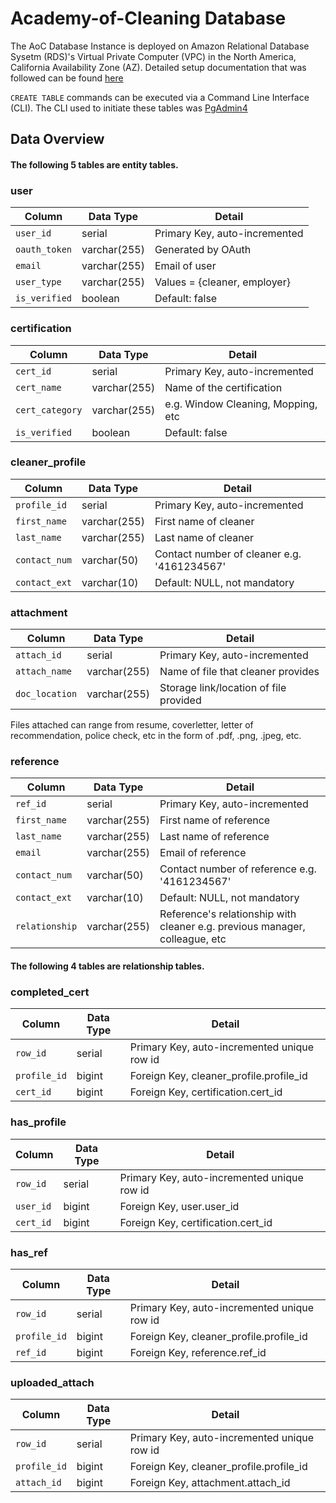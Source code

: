 # Academy-of-Cleaning Database
The AoC Database Instance is deployed on Amazon Relational Database Sysetm (RDS)'s Virtual Private Computer (VPC) in the North America, California Availability Zone (AZ).
Detailed setup documentation that was followed can be found [here](https://docs.aws.amazon.com/AmazonRDS/latest/UserGuide/CHAP_Tutorials.WebServerDB.CreateVPC.html)

`CREATE TABLE` commands can be executed via a Command Line Interface (CLI). The CLI used to initiate these tables was [PgAdmin4](https://www.pgadmin.org/download/)

## Data Overview

#### The following 5 tables are entity tables.

### user
| Column      | Data Type | Detail |
| ----------  | --------- | -------|
| `user_id` | serial | Primary Key, auto-incremented |
| `oauth_token` | varchar(255) | Generated by OAuth |
| `email` | varchar(255) | Email of user |
| `user_type` | varchar(255) | Values = {cleaner, employer} |
| `is_verified` | boolean | Default: false |

### certification
| Column      | Data Type | Detail |
| ----------  | --------- | -------|
| `cert_id` | serial | Primary Key, auto-incremented |
| `cert_name` | varchar(255) | Name of the certification |
| `cert_category` | varchar(255) | e.g. Window Cleaning, Mopping, etc |
| `is_verified` | boolean | Default: false |

### cleaner_profile
| Column      | Data Type | Detail |
| ----------  | --------- | -------|
| `profile_id` | serial | Primary Key, auto-incremented |
| `first_name` | varchar(255) | First name of cleaner |
| `last_name` | varchar(255) | Last name of cleaner |
| `contact_num` | varchar(50) | Contact number of cleaner e.g. '4161234567' |
| `contact_ext` | varchar(10) | Default: NULL, not mandatory |

### attachment
| Column      | Data Type | Detail |
| ----------  | --------- | -------|
| `attach_id` | serial | Primary Key, auto-incremented |
| `attach_name` | varchar(255) | Name of file that cleaner provides |
| `doc_location` | varchar(255) | Storage link/location of file provided |
Files attached can range from resume, coverletter, letter of recommendation, police check, etc in the form of .pdf, .png, .jpeg, etc.

### reference
| Column      | Data Type | Detail |
| ----------  | --------- | -------|
| `ref_id` | serial | Primary Key, auto-incremented |
| `first_name` | varchar(255) | First name of reference |
| `last_name` | varchar(255) | Last name of reference |
| `email` | varchar(255) | Email of reference |
| `contact_num` | varchar(50) | Contact number of reference e.g. '4161234567' |
| `contact_ext` | varchar(10) | Default: NULL, not mandatory |
| `relationship` | varchar(255) | Reference's relationship with cleaner e.g. previous manager, colleague, etc |

#### The following 4 tables are relationship tables.
### completed_cert
| Column      | Data Type | Detail |
| ----------  | --------- | -------|
| `row_id` | serial | Primary Key, auto-incremented unique row id |
| `profile_id` | bigint | Foreign Key, cleaner_profile.profile_id |
| `cert_id` | bigint | Foreign Key, certification.cert_id |

### has_profile
| Column      | Data Type | Detail |
| ----------  | --------- | -------|
| `row_id` | serial | Primary Key, auto-incremented unique row id |
| `user_id` | bigint | Foreign Key, user.user_id |
| `cert_id` | bigint | Foreign Key, certification.cert_id |

### has_ref
| Column      | Data Type | Detail |
| ----------  | --------- | -------|
| `row_id` | serial | Primary Key, auto-incremented unique row id |
| `profile_id` | bigint | Foreign Key, cleaner_profile.profile_id |
| `ref_id` | bigint | Foreign Key, reference.ref_id |

### uploaded_attach
| Column      | Data Type | Detail |
| ----------  | --------- | -------|
| `row_id` | serial | Primary Key, auto-incremented unique row id |
| `profile_id` | bigint | Foreign Key, cleaner_profile.profile_id |
| `attach_id` | bigint | Foreign Key, attachment.attach_id |